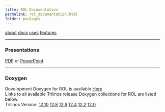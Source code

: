 ```yaml
---
title: ROL Documentation
permalink: rol_documentation.html
folder: packages
---
```


[about](rol.html) [docs](rol_documentation.html) [uses](rol_uses.html) [features](rol_features.html)

* * *

### Presentations

[PDF](pdfs/ROL.pdf "ROL PDF Presentation") or [PowerPoint](pdfs/ROL.pptx "ROL PowerPoint Presentation").

* * *

### Doxygen

Development Doxygen for ROL is available [Here](http://trilinos.org/docs/dev/packages/rol/doc/html/index.html)  
Links to all available Trilinos release Doxygen collections for ROL are listed below.  
Trilinos Version: [12.10](http://trilinos.org/docs/r12.10/packages/rol/doc/html/index.html) [12.8](http://trilinos.org/docs/r12.8/packages/rol/doc/html/index.html) [12.6](http://trilinos.org/docs/r12.6/packages/rol/doc/html/index.html) [12.4](http://trilinos.org/docs/r12.4/packages/rol/doc/html/index.html) [12.2](http://trilinos.org/docs/r12.2/packages/rol/doc/html/index.html) [12.0](http://trilinos.org/docs/r12.0/packages/rol/doc/html/index.html)
